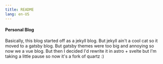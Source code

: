 ```yaml
---
title: README
lang: en-US
---
```

#### Personal Blog

Basically, this blog started off as a jekyll blog. But jekyll ain't a cool cat so it moved to a
gatsby blog. But gatsby themes were too big and annoying so now we a vue blog.
But then I decided I'd rewrite it in astro + svelte but I'm taking a little
pause so now it's a fork of quartz :) 
